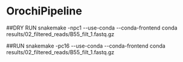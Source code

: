 # OrochiPipeline


##DRY RUN
snakemake -npc1 --use-conda --conda-frontend conda results/02_filtered_reads/B55_filt_1.fastq.gz

##RUN
snakemake -pc16 --use-conda --conda-frontend conda results/02_filtered_reads/B55_filt_1.fastq.gz
